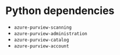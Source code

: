 # Python dependencies
- `azure-purview-scanning`
- `azure-purview-administration`
- `azure-purview-catalog`
- `azure-purview-account`